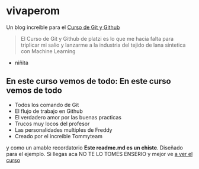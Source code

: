 # vivaperom
Un blog increible para el [Curso de Git y Github](platzi.com) 
> El Curso de Git y Github de platzi es lo que me hacia falta para triplicar mi salio y lanzarme a la industria del tejido de lana sintetica con Machine Learning
- niñita

## En este curso vemos de todo: En este curso vemos de todo

-  Todos los comando de Git 
- El flujo de trabajo en Github
- El verdadero amor por las buenas practicas
- Trucos muy locos del profesor 
- Las personalidades multiples de Freddy
- Creado por el increible Tommyteam

y como un amable recordatorio **Este readme.md es un chiste**. Diseñado para el ejemplo. Si llegas aca NO TE LO TOMES ENSERIO y mejor ve [a ver el curso](platzi.com)